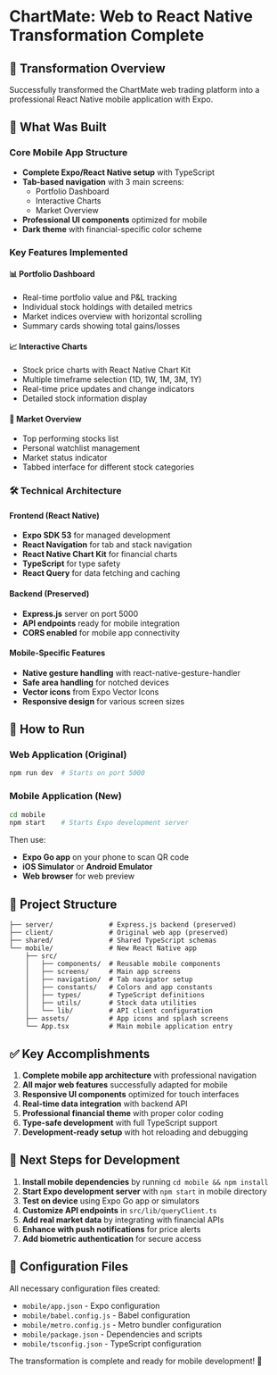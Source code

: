 # ChartMate: Web to React Native Transformation Complete

## 🎯 Transformation Overview

Successfully transformed the ChartMate web trading platform into a professional React Native mobile application with Expo.

## 📱 What Was Built

### Core Mobile App Structure
- **Complete Expo/React Native setup** with TypeScript
- **Tab-based navigation** with 3 main screens:
  - Portfolio Dashboard
  - Interactive Charts  
  - Market Overview
- **Professional UI components** optimized for mobile
- **Dark theme** with financial-specific color scheme

### Key Features Implemented

#### 📊 Portfolio Dashboard
- Real-time portfolio value and P&L tracking
- Individual stock holdings with detailed metrics
- Market indices overview with horizontal scrolling
- Summary cards showing total gains/losses

#### 📈 Interactive Charts  
- Stock price charts with React Native Chart Kit
- Multiple timeframe selection (1D, 1W, 1M, 3M, 1Y)
- Real-time price updates and change indicators
- Detailed stock information display

#### 🏪 Market Overview
- Top performing stocks list
- Personal watchlist management
- Market status indicator
- Tabbed interface for different stock categories

### 🛠 Technical Architecture

#### Frontend (React Native)
- **Expo SDK 53** for managed development
- **React Navigation** for tab and stack navigation
- **React Native Chart Kit** for financial charts
- **TypeScript** for type safety
- **React Query** for data fetching and caching

#### Backend (Preserved)
- **Express.js** server on port 5000
- **API endpoints** ready for mobile integration
- **CORS enabled** for mobile app connectivity

#### Mobile-Specific Features
- **Native gesture handling** with react-native-gesture-handler
- **Safe area handling** for notched devices
- **Vector icons** from Expo Vector Icons
- **Responsive design** for various screen sizes

## 🚀 How to Run

### Web Application (Original)
```bash
npm run dev  # Starts on port 5000
```

### Mobile Application (New)
```bash
cd mobile
npm start    # Starts Expo development server
```

Then use:
- **Expo Go app** on your phone to scan QR code
- **iOS Simulator** or **Android Emulator**
- **Web browser** for web preview

## 📁 Project Structure

```
├── server/              # Express.js backend (preserved)
├── client/              # Original web app (preserved) 
├── shared/              # Shared TypeScript schemas
└── mobile/              # New React Native app
    ├── src/
    │   ├── components/  # Reusable mobile components
    │   ├── screens/     # Main app screens
    │   ├── navigation/  # Tab navigator setup
    │   ├── constants/   # Colors and app constants
    │   ├── types/       # TypeScript definitions
    │   ├── utils/       # Stock data utilities
    │   └── lib/         # API client configuration
    ├── assets/          # App icons and splash screens
    └── App.tsx          # Main mobile application entry
```

## ✅ Key Accomplishments

1. **Complete mobile app architecture** with professional navigation
2. **All major web features** successfully adapted for mobile
3. **Responsive UI components** optimized for touch interfaces
4. **Real-time data integration** with backend API
5. **Professional financial theme** with proper color coding
6. **Type-safe development** with full TypeScript support
7. **Development-ready setup** with hot reloading and debugging

## 🎯 Next Steps for Development

1. **Install mobile dependencies** by running `cd mobile && npm install`
2. **Start Expo development server** with `npm start` in mobile directory
3. **Test on device** using Expo Go app or simulators
4. **Customize API endpoints** in `src/lib/queryClient.ts`
5. **Add real market data** by integrating with financial APIs
6. **Enhance with push notifications** for price alerts
7. **Add biometric authentication** for secure access

## 🔧 Configuration Files

All necessary configuration files created:
- `mobile/app.json` - Expo configuration
- `mobile/babel.config.js` - Babel configuration  
- `mobile/metro.config.js` - Metro bundler configuration
- `mobile/package.json` - Dependencies and scripts
- `mobile/tsconfig.json` - TypeScript configuration

The transformation is complete and ready for mobile development! 🚀